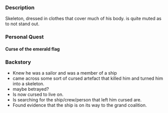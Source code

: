 ### Description

Skeleton, dressed in clothes that cover much of his body. is quite muted as to not stand out. 

### Personal Quest

#### Curse of the emerald flag




### Backstory

- Knew he was a sailor and was a member of a ship
- came across some sort of cursed artefact that killed him and turned him into a skeleton.
- maybe betrayed?
- Is now cursed to live on. 
- Is searching for the ship/crew/person that left him cursed are. 
- Found evidence that the ship is on its way to the grand coalition. 